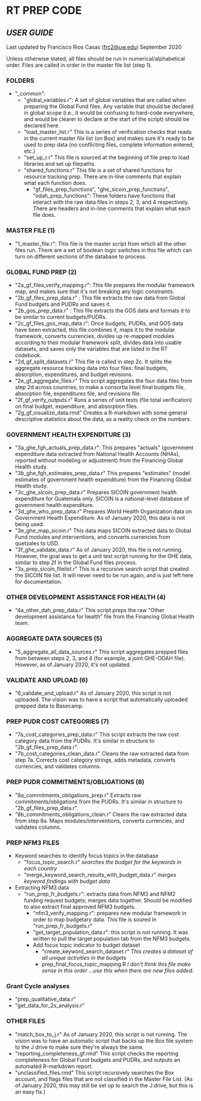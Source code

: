 # RT PREP CODE  
## *USER GUIDE*

Last updated by Francisco Rios Casas (frc2@uw.edu)
September 2020

Unless otherwise stated, all files should be run in numerical/alphabetical order. Files are called in order in the master file list (step 1).

### FOLDERS
- "\_common":
	- "global_variables.r": A set of global variables that are called when preparing the Global Fund files. Any variable that should be declared in global scope (i.e., it would be confusing to hard-code everywhere, and would be clearer to declare at the start of the script) should be declared here.
	- "load_master_list.r" This is a series of verification checks that reads in the current master file list (on Box) and makes sure it's ready to be used to prep data (no conflicting files, complete information entered, etc.)
	- "set_up_r.r" This file is sourced at the beginning of file prep to load libraries and set up filepaths.
	- "shared_functions.r" This file is a set of shared functions for resource tracking prep. There are in-line comments that explain what each function does.
	  - "gf_files_prep_functions", "ghe_sicoin_prep_functions", "odah_prep_functions": These folders have functions that interact with the raw data files in steps 2, 3, and 4 respectively. There are headers and in-line comments that explain what each file does.

### MASTER FILE (1)
- "1_master_file.r": This file is the master script from which all the other files run. There are a set of boolean logic switches in this file which can turn on different sections of the database to process.  

### GLOBAL FUND PREP  (2)
- "2a_gf_files_verify_mapping.r": This file prepares the modular framework map, and makes sure that it's not breaking any logic constraints.
- "2b_gf_files_prep_data.r" : This file extracts the raw data from Global Fund budgets and PUDRs and saves it.
- "2b_gos_prep_data.r" : This file extracts the GOS data and formats it to be similar to current budgets/PUDRs.
- "2c_gf_files_gos_map_data.r": Once budgets, PUDRs, and GOS data have been extracted, this file combines it, maps it to the modular framework,
	converts currencies, divides up re-mapped modules according to their modular framework split, divides data into usable datasets, and saves only the variables that are listed in the RT codebook.
- "2d_gf_split_datasets.r" This file is called in step 2c. It splits the aggregate resource tracking data into four files: final budgets,
		absorption, expenditures, and budget revisions.
- "2e_gf_aggregate_files.r" This script aggregates the four data files from step 2d across countries, to make a consortia level final budgets file,
		absorption file, expenditures file, and revisions file.
- "2f_gf_verify_outputs.r" Runs a series of unit tests (file total verification) on final budget, expenditure, and absorption files.
- "2g_gf_visualize_data.rmd" Creates a R-markdown with some general descriptive statistics about the data, as a reality check on the numbers.

### GOVERNMENT HEALTH EXPENDITURE (3)
- "3a_ghe_fgh_actuals_prep_data.r": This prepares "actuals" (government expenditure data extracted from National Health Accounts (NHAs), reported without modeling or adjustment) from the Financing Global Health study.
- "3b_ghe_fgh_estimates_prep_data.r" This prepares "estimates" (model estimates of government health expenditure) from the Financing Global Health study.
- "3c_ghe_sicoin_prep_data.r" Prepares SICOIN government health expenditure for Guatemala only. SICOIN is a national-level database of government health expenditure.
- "3d_ghe_who_prep_data.r" Prepares World Health Organization data on Government Health Expenditure. As of January 2020, this data is not being used.
- "3e_ghe_map_sicoin.r" This data maps SICOIN extracted data to Global Fund modules and interventions, and converts currencies from quetzales to USD.
- "3f_ghe_validate_data.r" As of January 2020, this file is not running. However, the goal was to get a unit test script running for the GHE data, similar to step 2f in the Global Fund files process.
- "3x_prep_sicoin_filelist.r" This is a recursive search script that created the SICOIN file list. It will never need to be run again, and is just left here for documentation.

### OTHER DEVELOPMENT ASSISTANCE FOR HEALTH (4)
- "4a_other_dah_prep_data.r" This script preps the raw "Other development assistance for health" file from the Financing Global Health team.

### AGGREGATE DATA SOURCES (5)
- "5_aggregate_all_data_sources.r" This script aggregates prepped files from between steps 2, 3, and 4 (for example, a joint GHE-ODAH file). However, as of January 2020, it's not updated.

### VALIDATE AND UPLOAD (6)
- "6_validate_and_upload.r" As of January 2020, this script is not uploaded. The vision was to have a script that automatically uploaded prepped data to Basecamp.

### PREP PUDR COST CATEGORIES (7)
- "7a_cost_categories_prep_data.r" This script extracts the raw cost category data from the PUDRs. It's similar in structure to "2b_gf_files_prep_data.r".
- "7b_cost_categories_clean_data.r" Cleans the raw extracted data from step 7a. Corrects cost category strings, adds metadata, converts currencies, and validates columns.

### PREP PUDR COMMITMENTS/OBLIGATIONS (8)
- "8a_commitments_obligations_prep.r" Extracts raw commitments/obligations from the PUDRs. It's similar in structure to "2b_gf_files_prep_data.r".
- "8b_commitments_obligations_clean.r" Cleans the raw extracted data from step 8a. Maps modules/interventions, converts currencies, and validates columns.

### PREP NFM3 FILES
- Keyword searches to identify focus topics in the database
  - "focus_topic_search.r" *searches the budget for the keywords in each country*
  - "merge_keyword_search_results_with_budget_data.r" *merges keyword findings with budget data*
- Extracting NFM3 data
  - "run_prep_fr_budgets.r": extracts data from NFM3 and NFM2 funding request budgets; merges data together. Should be modified to also extract final approved NFM3 budgets.  
	- "nfm3_verify_mapping.r": prepares new modular framework in order to map budgetary data. This file is soured in "run_prep_fr_budgets.r"
	- "get_target_population_data.r": this script is not running. It was written to pull the target population tab from the NFM3 budgets.
	- Add focus topic indicator to budget dataset
		-  "create_keyword_search_dataset.r" *This creates a dataset of all unique activities in the budgets*
		- prep_final_focus_topic_mapping.R   *I don't think this file make sense in this order ...use this when there are new files added.*

### Grant Cycle analyses
  - "prep_qualitative_data.r"
  - "get_data_for_2s_analysis.r"

### OTHER FILES
- "match_box_to_j.r" As of January 2020, this script is not running. The vision was to have an automatic script that backs up the Box file system to the J drive to make sure they're always the same.
- "reporting_completeness_gf.rmd" This script checks the reporting completeness for Global Fund budgets and PUDRs, and outputs an automated R-markdown report.
- "unclassified_files.rmd" This script recursively searches the Box account, and flags files that are not classified in the Master File List. (As of January 2020, this may still be set up to search the J:drive, but this is an easy fix.)
